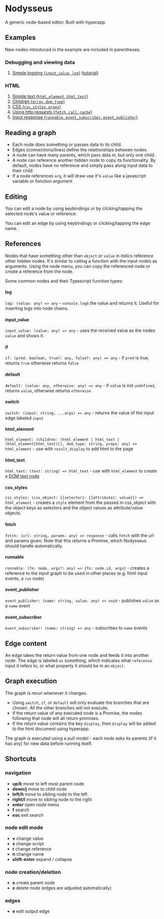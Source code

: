 # Nodysseus

A generic node-based editor. Built with hyperapp.

## Examples
New nodes introduced in the example are included in parentheses.

### Debugging and viewing data
1. [Simple logging (`input_value`, `log`)](https://nodysseus.ulysses.codes/#example_1_1) ([tutorial](https://gitlab.com/ulysses.codes/nodysseus/-/blob/main/docs/examples/1_1_viewing_data.md))

### HTML
1. [Simple text (`html_element`, `html_text`)](https://nodysseus.ulysses.codes/#example_1_2_1)
2. [Children (`array`, `dom_type`)](https://nodysseus.ulysses.codes/#example_1_2_2)
3. [CSS (`css_styles`, `props`)](https://nodysseus.ulysses.codes/#example_1_2_3)
4. [Using http requests (`fetch`, `call`, `cache`)](https://nodysseus.ulysses.codes/#example_1_2_4)
4. [Input response (`runnable`, `event_subscriber`, `event_publisher`)](https://nodysseus.ulysses.codes/#example_1_2_5)

## Reading a graph

- Each node does something or passes data to its child. 
- Edges (connections/lines) define the relationships between nodes. 
- A node can have many parents, which pass data in, but only one child. 
- A node can reference another hidden node to copy its functionality. By default, nodes have no reference and simply pass along input data to their child
- If a node references `arg`, it will draw use it's `value` like a javascript variable or function argument

## Editing

You can edit a node by using keybindings or by clicking/tapping the selected node's value or reference.

You can edit an edge by using keybindings or clicking/tapping the edge name.

## References

Nodes that have something other than `object` or `value` in *italics* reference other hidden nodes. It's similar to calling a function with the input nodes as arguments. Using the node menu, you can copy the referenced node or create a reference from the node.

Some common nodes and their Typescript function types:

#### log
`log: (value: any) => any` - `console.log`s the value and returns it. Useful for inserting logs into node chains.

#### input_value
`input_value: (value: any) => any` - uses the received value as the nodes `value` and shows it.

#### if
`if: (pred: boolean, true?: any, false?: any) => any` - if `pred` is true, returns `true` otherwise returns `false`

#### default
`default: (value: any, otherwise: any) => any` - if `value` is not `undefined`, returns `value`, otherwise returns `otherwise`

#### switch
`switch: (input: string, ...args) => any` - returns the value of the input edge labeled `input`

#### html_element
`html_element: (children: (html_element | html_text | (html_element|html_text)[], dom_type: string, props: any) => html_element` - use with `result_display` to add html to the page

#### html_text
`html_text: (text: string) => html_text` - use with `html_element` to create a [DOM text node](https://developer.mozilla.org/en-US/docs/Web/API/Text)

#### css_styles
`css_styles: (css_object: {[selector]: {[attribute]: value}}) => html_element` - creates a `style` element from the passed in css_object with the object keys as selectors and the object values as attribute/value objects.

#### fetch
`fetch: (url: string, params: any) => response` - calls `fetch` with the url and params given. Note that this returns a Promise, which Nodysseus should handle automatically.

#### runnable
`runnable: (fn: node, args?: any) => {fn: node.id, args}` - creates a reference to the input graph to be used in other places (e.g. html input events, a `run` node)

#### event_publisher
`event_publisher: (name: string, value: any) => void` - publishes `value` as a `name` event

#### event_subscriber
`event_subscriber: (name: string) => any` - subscribes to `name` events

## Edge content
An edge takes the return value from one node and feeds it into another node. The edge is labeled `as` something, which indicates what `reference` input it refers to, or what property it should be in an `object`.

## Graph execution

The graph is rerun whenever it changes.
- Using `switch`, `if`, or `default` will only evaluate the branches that are chosen. All the other branches will not execute.
- If the return value of any executed node is a Promise, the nodes following that node will all return promises. 
- If the return value contains the key `display`, then `display` will be added to the html document using hyperapp. 

The graph is executed using a pull model - each node asks its parents (if it has any) for new data before running itself. 


## Shortcuts

### navigation

- **up/k** move to left most parent node
- **down/j** move to child node
- **left/h** move to sibling node to the left
- **right/l** move to sibling node to the right
- **enter** open node menu
- **f** search
- **esc** exit search

### node edit mode

- **v** change value
- **s** change script
- **r** change reference
- **n** change name
- **shift-enter** expand / collapse

### node creation/deletion
- **o** create parent node
- **x** delete node (edges are adjusted automatically)

### edges

- **e** edit output edge